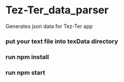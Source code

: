 # Tez-Ter_data_parser

Generates json data for Tez-Ter app

### put your text file into texData directory

### run npm install

### run npm start
